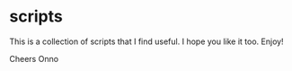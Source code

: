 scripts
=======

This is a collection of scripts that I find useful. I hope you like it too. Enjoy!

Cheers
Onno
